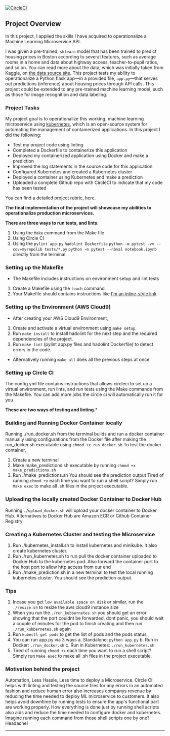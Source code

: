 [![CircleCI](https://circleci.com/gh/Bash-mocart/operationalizing_ml_microservice/tree/master.svg?style=svg)](https://circleci.com/gh/Bash-mocart/operationalizing_ml_microservice/tree/master)

## Project Overview

In this project, I applied the skills I have acquired to operationalize a Machine Learning Microservice API. 

I was given a pre-trained, `sklearn` model that has been trained to predict housing prices in Boston according to several features, such as average rooms in a home and data about highway access, teacher-to-pupil ratios, and so on. You can read more about the data, which was initially taken from Kaggle, on [the data source site](https://www.kaggle.com/c/boston-housing). This project tests my ability to operationalize a Python flask app—in a provided file, `app.py`—that serves out predictions (inference) about housing prices through API calls. This project could be extended to any pre-trained machine learning model, such as those for image recognition and data labeling.

### Project Tasks

My project goal is to operationalize this working, machine learning microservice using [kubernetes](https://kubernetes.io/), which is an open-source system for automating the management of containerized applications. In this project I did the following:
* Test my project code using linting
* Completed a Dockerfile to containerize this application
* Deployed my containerized application using Docker and make a prediction
* Improved the log statements in the source code for this application
* Configured Kubernetes and created a Kubernetes cluster
* Deployed a container using Kubernetes and make a prediction
* Uploaded a complete Github repo with CircleCI to indicate that my code has been tested

You can find a detailed [project rubric, here](https://review.udacity.com/#!/rubrics/2576/view).

**The final implementation of the project will showcase my abilities to operationalize production microservices.**

**There are three ways to run tests, and lints.**
1. Using the `Make` command from the Make file
2. Using Circle CI
3. Using the `pylint app.py` `hadolint Dockerfile` `python -m pytest -vv --cov=myrepolib tests/*.py` `python -m pytest --nbval notebook.ipynb` directly from the terminal

### Setting up the Makefile
* The Makefile includes instructions on environment setup and lint tests
1. Create a Makefile using the `touch` command.
2. Your Makefile should contains instructions like [I'm an inline-style link](https://github.com/Bash-mocart/operationalizing_ml_microservice/blob/master/Makefile)


### Setting up the Environment (AWS Cloud9)
* After creating your AWS Cloud9 Environment,
1. Create and activate a virtual environment using `make setup`.
2. Run `make install` to install hadolint for the next step and the required dependencies of the project.
3. Run `make lint` (pylint app.py files and hadolint Dockerfile) to detect errors in the code.
* Alternatively running `make all` does all the previous steps at once

### Setting up Circle CI 
   The config.yml file contains instructions that allows circleci to set up a virtual environment, run lints, and run tests using the Make commands from the Makefile.
   You can add more jobs the circle ci will automatically run it for you

**These are two ways of testing and linting.***

### Building and Running Docker Container locally
  Running ./run_docker.sh from the terminal builds and run a docker container manually using configurations from the Docker file after making the run_docker.sh executable using 
  `chmod +x run_docker.sh` 
  To test the docker container, 
  1. Create a new terminal
  2. Make make_predictions.sh executable by running `chmod +x make_predictions.sh`
  3. Run ./make_predictions.sh 
  You should see the prediction output
Tired of running `chmod +x` each time you want to run a shell script?
Simply run `Make exec` to make all .sh files in the project executable.

### Uploading the locally created Docker Container to Docker Hub
Running `./upload_docker.sh` will upload your docker container to Docker Hub.
Alternatives to Docker Hub are Amazon ECR or Github Container Registry

### Creating a Kubernetes Cluster and testing the Microservice 
1. Run ./kubernetes_install.sh to install kubernetes and minikube. It also create kubernetes cluster.
2. Run ./run_kubernetes.sh to run pull the docker container uploaded to Docker Hub to the kubernetes pod. Also forward the container port to the host port to allow http access from 
   our end
3. Run ./make_prediction.sh in a new terminal to test the local running kubernetes cluster. You should see the prediction output.


### Tips
1. Incase you get `low available space on disk` or similar, run the `./resize.sh` to resize the aws cloud9 instance size 
2. When you run the `./run_kubbernetes.sh` you should get an error showing that the port couldnt be forwarded, dont panic, you should wait a couple of minutes for the pod to        finish creating and then run `./run_kubbernetes.sh` again
3. Run `kubectl get pods` to get the list of pods and the pods status
4. You can run app.py via 3 ways 
   a. Standalone:  `python app.py`
   b. Run in Docker:  `./run_docker.sh`
   c. Run in Kubernetes:  `./run_kubernetes.sh`
5. Tired of running `chmod +x` each time you want to run a shell script? Simply run `Make exec` to make all .sh files in the project executable.


### Motivation behind the project
Automation, Less Hassle, Less time to deploy a Microservice.
Circle CI helps with linting and testing the source files for any errors in an automated fashion and reduce human error also increases companys revenue by reducing the time needed to deploy ML microservice to customers. It also helps avoid downtime by running tests to ensure the app's functional part are working properly. 
How everything is done just by running shell scripts also aids and reduce the time needed to configure docker and kubernetes. Imagine running each command from those shell scripts one by one? Headache!







---

